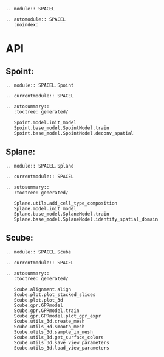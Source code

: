 ```{eval-rst}
.. module:: SPACEL
```

```{eval-rst}
.. automodule:: SPACEL
   :noindex:
```
# API

## Spoint: 

```{eval-rst}
.. module:: SPACEL.Spoint
```

```{eval-rst}
.. currentmodule:: SPACEL
```

```{eval-rst}
.. autosummary::
   :toctree: generated/

   Spoint.model.init_model
   Spoint.base_model.SpointModel.train
   Spoint.base_model.SpointModel.deconv_spatial
```

## Splane: 

```{eval-rst}
.. module:: SPACEL.Splane
```

```{eval-rst}
.. currentmodule:: SPACEL
```

```{eval-rst}
.. autosummary::
   :toctree: generated/

   Splane.utils.add_cell_type_composition
   Splane.model.init_model
   Splane.base_model.SplaneModel.train
   Splane.base_model.SplaneModel.identify_spatial_domain
```

## Scube: 

```{eval-rst}
.. module:: SPACEL.Scube
```

```{eval-rst}
.. currentmodule:: SPACEL
```

```{eval-rst}
.. autosummary::
   :toctree: generated/

   Scube.alignment.align
   Scube.plot.plot_stacked_slices
   Scube.plot.plot_3d
   Scube.gpr.GPRmodel
   Scube.gpr.GPRmodel.train
   Scube.gpr.GPRmodel.plot_gpr_expr
   Scube.utils_3d.create_mesh
   Scube.utils_3d.smooth_mesh
   Scube.utils_3d.sample_in_mesh
   Scube.utils_3d.get_surface_colors
   Scube.utils_3d.save_view_parameters
   Scube.utils_3d.load_view_parameters
```
